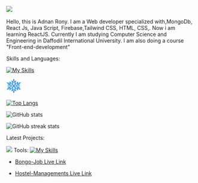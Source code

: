 ![](https://i.ibb.co/Dwq7D8t/Screenshot-2023-12-09-143507.png)

Hello, this is Adnan Rony. I am a Web developer specialized with,MongoDb, React Js, Java Script, Firebase,Tailwind CSS, HTML, CSS,. Now i am learning ReactJS. Currently I am studying Computer Science and Engineering in Daffodil International University. I am also doing a course "Front-end-development"

Skills and Languages:

[![My Skills](https://skillicons.dev/icons?i=react,mongodb,express,nodejs,js,firebase,tailwind,bootstrap,html,css,github,vscode,linkedin,c,cpp,java,figma)](https://skillicons.dev)






<a href='https://archiveprogram.github.com/'><img src='https://raw.githubusercontent.com/acervenky/animated-github-badges/master/assets/acbadge.gif' width='40' height='40'></a> 

[![Top Langs](https://github-readme-stats.vercel.app/api/top-langs/?username=Adnan-Rony)](https://github.com/anuraghazra/github-readme-stats)

![GitHub stats](https://github-readme-stats.vercel.app/api?username=Adnan-Rony&show_icons=true&count_private=true)  

![GitHub streak stats](https://streak-stats.demolab.com/?user=Adnan-Rony) 

Latest Projects:

![](https://i.ibb.co/wZHXChJ/screencapture-assigment-010-web-app-2023-12-09-19-30-23.png)
Tools:
[![My Skills](https://skillicons.dev/icons?i=react,mongodb,express,nodejs,js,firebase,tailwind)](https://skillicons.dev)
- <a href="https://assigment-010.web.app/">Bongo-Job Live Link</a>


- <a href="https://hostel-management-7f6f8.web.app/">Hostel-Managements Live Link</a>



